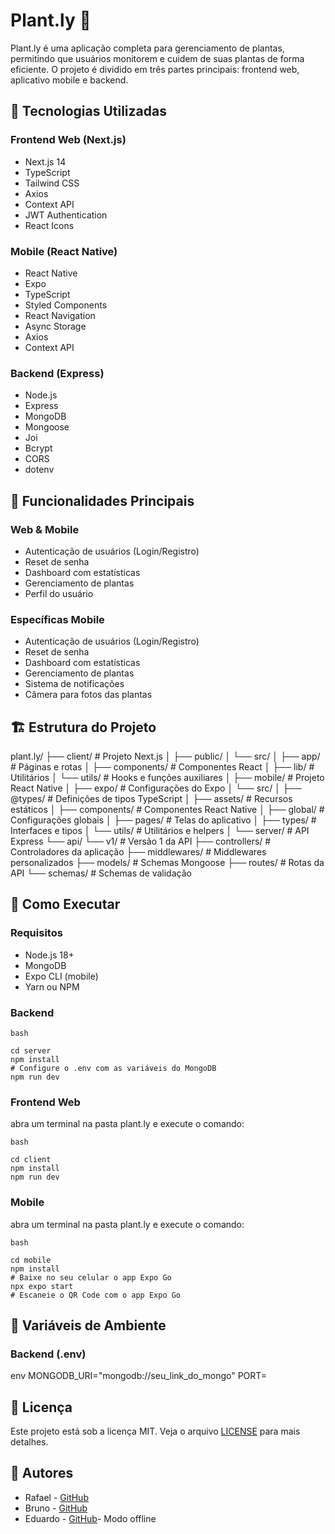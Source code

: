 # Plant.ly 🌱

Plant.ly é uma aplicação completa para gerenciamento de plantas, permitindo que usuários monitorem e cuidem de suas plantas de forma eficiente. O projeto é dividido em três partes principais: frontend web, aplicativo mobile e backend.

## 🚀 Tecnologias Utilizadas

### Frontend Web (Next.js)
- Next.js 14
- TypeScript
- Tailwind CSS
- Axios
- Context API
- JWT Authentication
- React Icons

### Mobile (React Native)
- React Native
- Expo
- TypeScript
- Styled Components
- React Navigation
- Async Storage
- Axios
- Context API

### Backend (Express)
- Node.js
- Express
- MongoDB
- Mongoose
- Joi
- Bcrypt
- CORS
- dotenv

## 📱 Funcionalidades Principais

### Web & Mobile
- Autenticação de usuários (Login/Registro)
- Reset de senha
- Dashboard com estatísticas
- Gerenciamento de plantas
- Perfil do usuário

### Específicas Mobile
- Autenticação de usuários (Login/Registro)
- Reset de senha
- Dashboard com estatísticas
- Gerenciamento de plantas
- Sistema de notificações
- Câmera para fotos das plantas

## 🏗️ Estrutura do Projeto

plant.ly/
├── client/ # Projeto Next.js
│ ├── public/
│ └── src/
│   ├── app/ # Páginas e rotas
│   ├── components/ # Componentes React
│   ├── lib/ # Utilitários
│   └── utils/ # Hooks e funções auxiliares
│
├── mobile/ # Projeto React Native
│ ├── expo/ # Configurações do Expo
│ └── src/
│   ├── @types/ # Definições de tipos TypeScript
│   ├── assets/ # Recursos estáticos
│   ├── components/ # Componentes React Native
│   ├── global/ # Configurações globais
│   ├── pages/ # Telas do aplicativo
│   ├── types/ # Interfaces e tipos
│   └── utils/ # Utilitários e helpers
│
└── server/ # API Express
    └── api/
        └── v1/ # Versão 1 da API
            ├── controllers/ # Controladores da aplicação
            ├── middlewares/ # Middlewares personalizados
            ├── models/ # Schemas Mongoose
            ├── routes/ # Rotas da API
            └──  schemas/ # Schemas de validação



## 🚀 Como Executar

### Requisitos
- Node.js 18+
- MongoDB
- Expo CLI (mobile)
- Yarn ou NPM


### Backend

```
bash

cd server
npm install
# Configure o .env com as variáveis do MongoDB
npm run dev
```

### Frontend Web
abra um terminal na pasta plant.ly e execute o comando:

```
bash

cd client
npm install
npm run dev
```

### Mobile
abra um terminal na pasta plant.ly e execute o comando:

```
bash

cd mobile
npm install
# Baixe no seu celular o app Expo Go
npx expo start
# Escaneie o QR Code com o app Expo Go
```

## 🔐 Variáveis de Ambiente

### Backend (.env)

env
MONGODB_URI="mongodb://seu_link_do_mongo"
PORT=


## 📝 Licença

Este projeto está sob a licença MIT. Veja o arquivo [LICENSE](LICENSE) para mais detalhes.

## 👥 Autores

- Rafael - [GitHub](https://github.com/RafaelVSs)
- Bruno - [GitHub](https://github.com/Brunoalgarte)
- Eduardo - [GitHub](https://github.com/eduardovbf)- Modo offline
